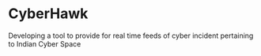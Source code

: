# CyberHawk
Developing a tool to provide for real time  feeds of cyber incident pertaining to Indian Cyber Space

